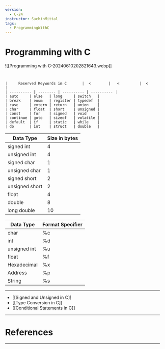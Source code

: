```yaml
---
version:
  - C-24
instructor: SachinMittal
tags:
  - ProgrammingWithC
---
```

# Programming with C

![[Programming with C-20240610202821643.webp]]

```sheet


|     Reserved Keywords in C       |  <        |   <         |  <          |
| ---------- | -------- | ---------- | ---------- |
| auto     | else   | long     | switch   |
| break    | enum   | register | typedef  |
| case     | extern | return   | union    |
| char     | float  | short    | unsigned |
| const    | for    | signed   | void     |
| continue | goto   | sizeof   | volatile |
| default  | if     | static   | while    |
| do       | int    | struct   | double   |
```

| Data Type      | Size in bytes |
| -------------- | ------------- |
| signed int     | 4             |
| unsigned int   | 4             |
| signed char    | 1             |
| unsigned char  | 1             |
| signed short   | 2             |
| unsigned short | 2             |
| float          | 4             |
| double         | 8             |
| long double    | 10            |

| Data Type    | Format Specifier |
| ------------ | ---------------- |
| char         | %c               |
| int          | %d               |
| unsigned int | %u               |
| float        | %f               |
| Hexadecimal  | %x               |
| Address      | %p               |
| String       | %s               |

---

- [[Signed and Unsigned in C]]
- [[Type Conversion in C]]
- [[Conditional Statements in C]]



---
# References


---
